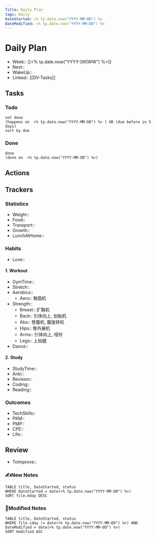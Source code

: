 ```yaml
---
Title: Daily Plan
tags: Daily
DateStarted: <% tp.date.now("YYYY-MM-DD") %>
DateModified: <% tp.date.now("YYYY-MM-DD") %>
---
```

# Daily Plan
- Week:: [[<% tp.date.now("YYYY-[W]WW") %>]]
- Next:: 
- WakeUp:: 
- Linked:: [[DV-Tasks]]
## Tasks
### Todo
```tasks
not done
(happens on  <% tp.date.now("YYYY-MM-DD") %> ) OR (due before in 5 days)
sort by due
```
### Done
```tasks
done
(done on  <% tp.date.now("YYYY-MM-DD") %>)
```
## Actions
## Trackers 
### Statistics 
- Weight::
- Food:: 
- Transport:: 
- Growth::
- LunchAtHome:: 
### Habits
- Love::
#### 1. Workout
- GymTime::  
- Stretch::
- Aerobics:: 
	- Aero:: 臀圆机
- Strength:: 
	- Breast:: 扩胸机
	- Back:: 引体向上, 划船机
	- Abs:: 卷腹机, 腹旋转机
	- Hips:: 臀外展机
	- Arms:: 引体向上, 哑铃
	- Legs:: 上抬腿
- Dance::
#### 2. Study
- StudyTime::
- Anki::
- Revision::
- Coding:: 
- Reading::
### Outcomes
- TechSkills::
- PKM:: 
- PMP:: 
- CPE::
- Life:: 
## Review
- ToImprove::  
### ✍️New Notes

```dataview
TABLE title, DateStarted, status
WHERE DateStarted = date(<% tp.date.now("YYYY-MM-DD") %>)     
SORT file.mday DESC
```

### 📝Modified Notes

```dataview
TABLE title, DateStarted, status
WHERE file.cday != date(<% tp.date.now("YYYY-MM-DD") %>) AND DateModified = date(<% tp.date.now("YYYY-MM-DD") %>)
SORT modified ASC
```
